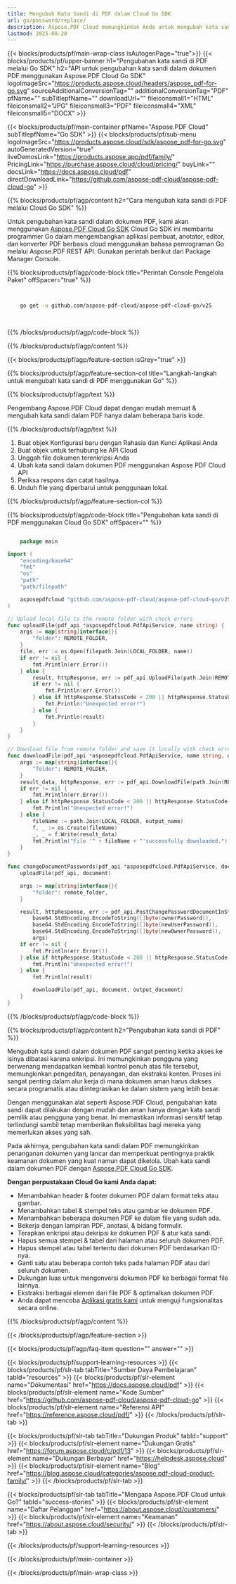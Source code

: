 ```yaml
---
title: Mengubah Kata Sandi di PDF dalam Cloud Go SDK
url: go/password/replace/
description: Aspose.PDF Cloud memungkinkan Anda untuk mengubah kata sandi dalam Dokumen PDF. Periksa kode sumber Go untuk mengubah kata sandi dalam file PDF.
lastmod: 2025-08-20
---
```


{{< blocks/products/pf/main-wrap-class isAutogenPage="true">}}
{{< blocks/products/pf/upper-banner h1="Pengubahan kata sandi di PDF melalui Go SDK" h2="API untuk pengubahan kata sandi dalam dokumen PDF menggunakan Aspose.PDF Cloud Go SDK" logoImageSrc="https://products.aspose.cloud/headers/aspose_pdf-for-go.svg" sourceAdditionalConversionTag="" additionalConversionTag="PDF" pfName="" subTitlepfName="" downloadUrl="" fileiconsmall1="HTML" fileiconsmall2="JPG" fileiconsmall3="PDF" fileiconsmall4="XML" fileiconsmall5="DOCX" >}}

{{< blocks/products/pf/main-container pfName="Aspose.PDF Cloud" subTitlepfName="Go SDK" >}}
{{< blocks/products/pf/sub-menu logoImageSrc="https://products.aspose.cloud/sdk/aspose_pdf-for-go.svg"
autoGeneratedVersion="true"
liveDemosLink="https://products.aspose.app/pdf/family/" PricingLink="https://purchase.aspose.cloud/cloud/pricing/" buyLink="" docsLink="https://docs.aspose.cloud/pdf"  directDownloadLink="https://github.com/aspose-pdf-cloud/aspose-pdf-cloud-go" >}}

{{% blocks/products/pf/agp/content h2="Cara mengubah kata sandi di PDF melalui Cloud Go SDK" %}}

Untuk pengubahan kata sandi dalam dokumen PDF, kami akan menggunakan
[Aspose.PDF Cloud Go SDK](https://products.aspose.cloud/pdf/go/)
Cloud Go SDK ini membantu programmer Go dalam mengembangkan aplikasi pembuat, anotator, editor, dan konverter PDF berbasis cloud menggunakan bahasa pemrograman Go melalui Aspose.PDF REST API. Gunakan perintah berikut dari Package Manager Console.

{{% blocks/products/pf/agp/code-block title="Perintah Console Pengelola Paket" offSpacer="true" %}}

```bash

     
    go get -u github.com/aspose-pdf-cloud/aspose-pdf-cloud-go/v25
     
     
```

{{% /blocks/products/pf/agp/code-block %}}

{{% /blocks/products/pf/agp/content %}}

{{< blocks/products/pf/agp/feature-section isGrey="true" >}}

{{% blocks/products/pf/agp/feature-section-col title="Langkah-langkah untuk mengubah kata sandi di PDF menggunakan Go" %}}

{{% blocks/products/pf/agp/text %}}

Pengembang Aspose.PDF Cloud dapat dengan mudah memuat & mengubah kata sandi dalam PDF hanya dalam beberapa baris kode.

{{% /blocks/products/pf/agp/text %}}

1. Buat objek Konfigurasi baru dengan Rahasia dan Kunci Aplikasi Anda
1. Buat objek untuk terhubung ke API Cloud
1. Unggah file dokumen terenkripsi Anda
1. Ubah kata sandi dalam dokumen PDF menggunakan Aspose PDF Cloud API
1. Periksa respons dan catat hasilnya.
1. Unduh file yang diperbarui untuk penggunaan lokal.

{{% /blocks/products/pf/agp/feature-section-col %}}

{{% blocks/products/pf/agp/code-block title="Pengubahan kata sandi di PDF menggunakan Cloud Go SDK" offSpacer="" %}}

```go

    package main

import (
	"encoding/base64"
	"fmt"
	"os"
	"path"
	"path/filepath"

	asposepdfcloud "github.com/aspose-pdf-cloud/aspose-pdf-cloud-go/v25"
)

// Upload local file to the remote folder with check errors
func uploadFile(pdf_api *asposepdfcloud.PdfApiService, name string) {
	args := map[string]interface{}{
		"folder": REMOTE_FOLDER,
	}
	file, err := os.Open(filepath.Join(LOCAL_FOLDER, name))
	if err != nil {
		fmt.Println(err.Error())
	} else {
		result, httpResponse, err := pdf_api.UploadFile(path.Join(REMOTE_FOLDER, name), file, args)
		if err != nil {
			fmt.Println(err.Error())
		} else if httpResponse.StatusCode < 200 || httpResponse.StatusCode > 299 {
			fmt.Println("Unexpected error!")
		} else {
			fmt.Println(result)
		}
	}
}

// Download file from remote folder and save it locally with check errors
func downloadFile(pdf_api *asposepdfcloud.PdfApiService, name string, output_name string) {
	args := map[string]interface{}{
		"folder": REMOTE_FOLDER,
	}
	result_data, httpResponse, err := pdf_api.DownloadFile(path.Join(REMOTE_FOLDER, name), args)
	if err != nil {
		fmt.Println(err.Error())
	} else if httpResponse.StatusCode < 200 || httpResponse.StatusCode > 299 {
		fmt.Println("Unexpected error!")
	} else {
		fileName := path.Join(LOCAL_FOLDER, output_name)
		f, _ := os.Create(fileName)
		_, _ = f.Write(result_data)
		fmt.Println("File '" + fileName + "'successfully downloaded.")
	}
}

func changeDocumentPasswords(pdf_api *asposepdfcloud.PdfApiService, document string, output_document string, ownerPassword string, newUserPassword string, newOwnerPassword string, remote_folder string) {
	uploadFile(pdf_api, document)

	args := map[string]interface{}{
		"folder": remote_folder,
	}

	result, httpResponse, err := pdf_api.PostChangePasswordDocumentInStorage(document,
		base64.StdEncoding.EncodeToString([]byte(ownerPassword)),
		base64.StdEncoding.EncodeToString([]byte(newUserPassword)),
		base64.StdEncoding.EncodeToString([]byte(newOwnerPassword)),
		args)
	if err != nil {
		fmt.Println(err.Error())
	} else if httpResponse.StatusCode < 200 || httpResponse.StatusCode > 299 {
		fmt.Println("Unexpected error!")
	} else {
		fmt.Println(result)

		downloadFile(pdf_api, document, output_document)
	}
}

```

{{% /blocks/products/pf/agp/code-block %}}

{{% blocks/products/pf/agp/content h2="Pengubahan kata sandi di PDF" %}}

Mengubah kata sandi dalam dokumen PDF sangat penting ketika akses ke isinya dibatasi karena enkripsi. Ini memungkinkan pengguna yang berwenang mendapatkan kembali kontrol penuh atas file tersebut, memungkinkan pengeditan, penayangan, dan ekstraksi konten. Proses ini sangat penting dalam alur kerja di mana dokumen aman harus diakses secara programatis atau diintegrasikan ke dalam sistem yang lebih besar.

Dengan menggunakan alat seperti Aspose.PDF Cloud, pengubahan kata sandi dapat dilakukan dengan mudah dan aman hanya dengan kata sandi pemilik atau pengguna yang benar. Ini memastikan informasi sensitif tetap terlindungi sambil tetap memberikan fleksibilitas bagi mereka yang memerlukan akses yang sah.

Pada akhirnya, pengubahan kata sandi dalam PDF memungkinkan penanganan dokumen yang lancar dan memperkuat pentingnya praktik keamanan dokumen yang kuat namun dapat dikelola.
Ubah kata sandi dalam dokumen PDF dengan [Aspose.PDF Cloud Go SDK](https://products.aspose.cloud/pdf/go/).

**Dengan perpustakaan Cloud Go kami Anda dapat:**

+ Menambahkan header & footer dokumen PDF dalam format teks atau gambar.
+ Menambahkan tabel & stempel teks atau gambar ke dokumen PDF.
+ Menambahkan beberapa dokumen PDF ke dalam file yang sudah ada.
+ Bekerja dengan lampiran PDF, anotasi, & bidang formulir.
+ Terapkan enkripsi atau dekripsi ke dokumen PDF & atur kata sandi.
+ Hapus semua stempel & tabel dari halaman atau seluruh dokumen PDF.
+ Hapus stempel atau tabel tertentu dari dokumen PDF berdasarkan ID-nya.
+ Ganti satu atau beberapa contoh teks pada halaman PDF atau dari seluruh dokumen.
+ Dukungan luas untuk mengonversi dokumen PDF ke berbagai format file lainnya.
+ Ekstraksi berbagai elemen dari file PDF & optimalkan dokumen PDF.
+ Anda dapat mencoba [Aplikasi gratis kami](https://products.aspose.app/pdf/family/) untuk menguji fungsionalitas secara online.

{{% /blocks/products/pf/agp/content %}}

{{< /blocks/products/pf/agp/feature-section >}}

{{< blocks/products/pf/agp/faq-item question="" answer="" >}}

{{< blocks/products/pf/support-learning-resources >}}
{{< blocks/products/pf/slr-tab tabTitle="Sumber Daya Pembelajaran" tabId="resources" >}}
{{< blocks/products/pf/slr-element name="Dokumentasi" href="https://docs.aspose.cloud/pdf" >}}
{{< blocks/products/pf/slr-element name="Kode Sumber" href="https://github.com/aspose-pdf-cloud/aspose-pdf-cloud-go" >}}
{{< blocks/products/pf/slr-element name="Referensi API" href="https://reference.aspose.cloud/pdf/" >}}
{{< /blocks/products/pf/slr-tab >}}

{{< blocks/products/pf/slr-tab tabTitle="Dukungan Produk" tabId="support" >}}
{{< blocks/products/pf/slr-element name="Dukungan Gratis" href="https://forum.aspose.cloud/c/pdf/13" >}}
{{< blocks/products/pf/slr-element name="Dukungan Berbayar" href="https://helpdesk.aspose.cloud" >}}
{{< blocks/products/pf/slr-element name="Blog" href="https://blog.aspose.cloud/categories/aspose.pdf-cloud-product-family/" >}}
{{< /blocks/products/pf/slr-tab >}}

{{< blocks/products/pf/slr-tab tabTitle="Mengapa Aspose.PDF Cloud untuk Go?" tabId="success-stories" >}}
{{< blocks/products/pf/slr-element name="Daftar Pelanggan" href="https://about.aspose.cloud/customers/" >}}
{{< blocks/products/pf/slr-element name="Keamanan" href="https://about.aspose.cloud/security/" >}}
{{< /blocks/products/pf/slr-tab >}}

{{< /blocks/products/pf/support-learning-resources >}}

{{< /blocks/products/pf/main-container >}}

{{< /blocks/products/pf/main-wrap-class >}}






